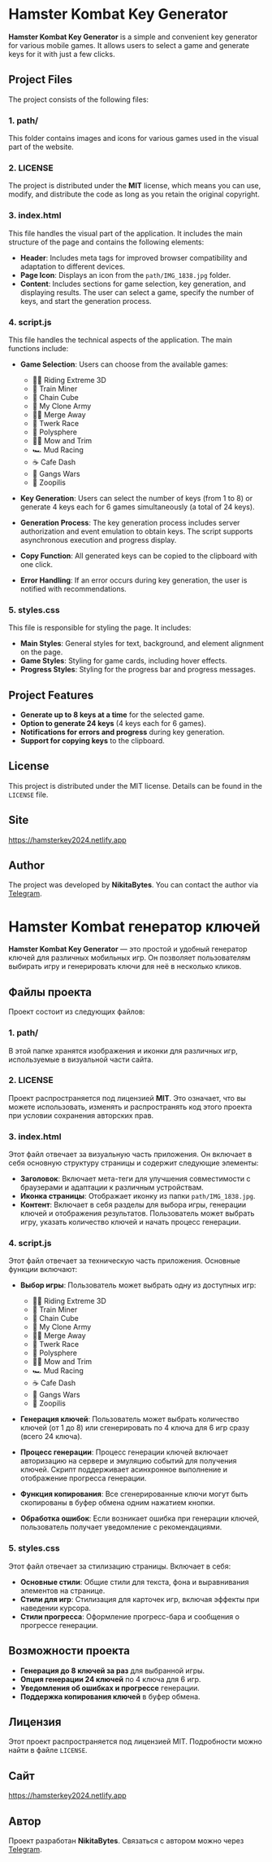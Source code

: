 # Hamster Kombat Key Generator

**Hamster Kombat Key Generator** is a simple and convenient key generator for various mobile games. It allows users to select a game and generate keys for it with just a few clicks.

## Project Files

The project consists of the following files:

### 1. **path/**

This folder contains images and icons for various games used in the visual part of the website.

### 2. **LICENSE**

The project is distributed under the **MIT** license, which means you can use, modify, and distribute the code as long as you retain the original copyright.

### 3. **index.html**

This file handles the visual part of the application. It includes the main structure of the page and contains the following elements:

- **Header**: Includes meta tags for improved browser compatibility and adaptation to different devices.
- **Page Icon**: Displays an icon from the `path/IMG_1838.jpg` folder.
- **Content**: Includes sections for game selection, key generation, and displaying results. The user can select a game, specify the number of keys, and start the generation process.

### 4. **script.js**

This file handles the technical aspects of the application. The main functions include:

- **Game Selection**: Users can choose from the available games:
  - 🚴‍♂️ Riding Extreme 3D
  - 🚂 Train Miner
  - 🎲 Chain Cube
  - 🤖 My Clone Army
  - 🧑‍🍳 Merge Away
  - 🏃 Twerk Race
  - 🐋 Polysphere
  - 🧑‍🌾 Mow and Trim
  - 🏎️ Mud Racing
  - ☕️ Cafe Dash
  - 🚓 Gangs Wars
  - 🐯 Zoopilis

- **Key Generation**: Users can select the number of keys (from 1 to 8) or generate 4 keys each for 6 games simultaneously (a total of 24 keys).

- **Generation Process**: The key generation process includes server authorization and event emulation to obtain keys. The script supports asynchronous execution and progress display.

- **Copy Function**: All generated keys can be copied to the clipboard with one click.

- **Error Handling**: If an error occurs during key generation, the user is notified with recommendations.

### 5. **styles.css**

This file is responsible for styling the page. It includes:

- **Main Styles**: General styles for text, background, and element alignment on the page.
- **Game Styles**: Styling for game cards, including hover effects.
- **Progress Styles**: Styling for the progress bar and progress messages.

## Project Features

- **Generate up to 8 keys at a time** for the selected game.
- **Option to generate 24 keys** (4 keys each for 6 games).
- **Notifications for errors and progress** during key generation.
- **Support for copying keys** to the clipboard.

## License

This project is distributed under the MIT license. Details can be found in the `LICENSE` file.

## Site
https://hamsterkey2024.netlify.app

## Author

The project was developed by **NikitaBytes**. You can contact the author via [Telegram](https://t.me/Luminix_x).





# Hamster Kombat генератор ключей

**Hamster Kombat Key Generator** — это простой и удобный генератор ключей для различных мобильных игр. Он позволяет пользователям выбирать игру и генерировать ключи для неё в несколько кликов.

## Файлы проекта

Проект состоит из следующих файлов:

### 1. **path/**

В этой папке хранятся изображения и иконки для различных игр, используемые в визуальной части сайта.

### 2. **LICENSE**

Проект распространяется под лицензией **MIT**. Это означает, что вы можете использовать, изменять и распространять код этого проекта при условии сохранения авторских прав.

### 3. **index.html**

Этот файл отвечает за визуальную часть приложения. Он включает в себя основную структуру страницы и содержит следующие элементы:

- **Заголовок**: Включает мета-теги для улучшения совместимости с браузерами и адаптации к различным устройствам.
- **Иконка страницы**: Отображает иконку из папки `path/IMG_1838.jpg`.
- **Контент**: Включает в себя разделы для выбора игры, генерации ключей и отображения результатов. Пользователь может выбрать игру, указать количество ключей и начать процесс генерации.

### 4. **script.js**

Этот файл отвечает за техническую часть приложения. Основные функции включают:

- **Выбор игры**: Пользователь может выбрать одну из доступных игр:
  - 🚴‍♂️ Riding Extreme 3D
  - 🚂 Train Miner
  - 🎲 Chain Cube
  - 🤖 My Clone Army
  - 🧑‍🍳 Merge Away
  - 🏃 Twerk Race
  - 🐋 Polysphere
  - 🧑‍🌾 Mow and Trim
  - 🏎️ Mud Racing
  - ☕️ Cafe Dash
  - 🚓 Gangs Wars
  - 🐯 Zoopilis

- **Генерация ключей**: Пользователь может выбрать количество ключей (от 1 до 8) или сгенерировать по 4 ключа для 6 игр сразу (всего 24 ключа).

- **Процесс генерации**: Процесс генерации ключей включает авторизацию на сервере и эмуляцию событий для получения ключей. Скрипт поддерживает асинхронное выполнение и отображение прогресса генерации.

- **Функция копирования**: Все сгенерированные ключи могут быть скопированы в буфер обмена одним нажатием кнопки.

- **Обработка ошибок**: Если возникает ошибка при генерации ключей, пользователь получает уведомление с рекомендациями.

### 5. **styles.css**

Этот файл отвечает за стилизацию страницы. Включает в себя:

- **Основные стили**: Общие стили для текста, фона и выравнивания элементов на странице.
- **Стили для игр**: Стилизация для карточек игр, включая эффекты при наведении курсора.
- **Стили прогресса**: Оформление прогресс-бара и сообщения о прогрессе генерации.

## Возможности проекта

- **Генерация до 8 ключей за раз** для выбранной игры.
- **Опция генерации 24 ключей** по 4 ключа для 6 игр.
- **Уведомления об ошибках и прогрессе** генерации.
- **Поддержка копирования ключей** в буфер обмена.

## Лицензия

Этот проект распространяется под лицензией MIT. Подробности можно найти в файле `LICENSE`.

## Сайт 
https://hamsterkey2024.netlify.app
## Автор

Проект разработан **NikitaBytes**. Связаться с автором можно через [Telegram](https://t.me/Luminix_x).

